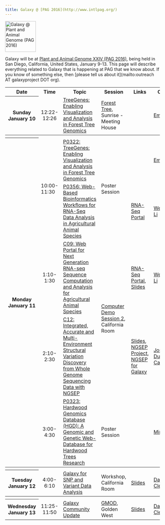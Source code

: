 ```yaml
---
title: Galaxy @ [PAG 2016](http://www.intlpag.org/)
---
```

<div class='center'><a href='http://www.intlpag.org/'><img src="/src/Images/Logos/PAGLogo300.png" alt="Galaxy @ Plant and Animal Genome (PAG 2016)" height="100" /></a>
</div>



Galaxy will be at [Plant and Animal Genome XXIV (PAG 2016)](http://www.intlpag.org/), being held in San Diego, California, United States, January 9-13.  This page will describe everything related to Galaxy that is happening at PAG that we know about.  If you know of something else, then [please tell us about it](mailto:outreach AT galaxyproject DOT org).

<table>
  <tr class="th" >
    <th> Date </th>
    <th> Time </th>
    <th> Topic </th>
    <th> Session </th>
    <th> Links </th>
    <th> Contact </th>
  </tr>
  <tr>
    <th> Sunday<br />January 10 </th>
    <td style=" text-align: center;"> 12:22-12:26 </td>
    <td> <a href='https://pag.confex.com/pag/xxiv/meetingapp.cgi/Paper/19738'>TreeGenes: Enabling Visualization and Analysis in Forest Tree Genomics</a> </td>
    <td> <a href='https://pag.confex.com/pag/xxiv/meetingapp.cgi/Session/3093'>Forest Tree</a>, Sunrise - Meeting House </td>
    <td> </td>
    <td> <a href='https://pag.confex.com/pag/xxiv/meetingapp.cgi/Person/34155'>Emily Grau</a> </td>
  </tr>
  <tr>
    <th colspan=6> </th>
  </tr>
  <tr>
    <th rowspan=5> Monday<br />January 11 </th>
    <td rowspan=2> 10:00-11:30 </td>
    <td> <a href='https://pag.confex.com/pag/xxiv/meetingapp.cgi/Paper/21193'>P0322: TreeGenes: Enabling Visualization and Analysis in Forest Tree Genomics</a> </td>
    <td rowspan=2> Poster Session </td>
    <td> </td>
    <td> <a href='https://pag.confex.com/pag/xxiv/meetingapp.cgi/Person/34155'>Emily Grau</a> </td>
  </tr>
  <tr>
    <td> <a href='https://pag.confex.com/pag/xxiv/meetingapp.cgi/Paper/19563'>P0356: Web-Based Bioinformatics Workflows for RNA-Seq Data Analysis in Agricultural Animal Species</a> </td>
    <td> <a href='http://weizhongli-lab.org/RNA-seq'>RNA-Seq Portal</a> </td>
    <td> <a href='https://pag.confex.com/pag/xxiv/meetingapp.cgi/Person/37842'>Weizhong Li</a> </td>
  </tr>
  <tr>
    <td style=" text-align: center;"> 1:10-1:30 </td>
    <td> <a href='https://pag.confex.com/pag/xxiv/meetingapp.cgi/Paper/19663'>C09: Web Portal for Next Generation RNA-seq Sequence Computation and Analysis for Agricultural Animal Species</a> </td>
    <td rowspan=2> <a href='https://pag.confex.com/pag/xxiv/meetingapp.cgi/Session/3269'>Computer Demo Session 2</a>, California Room  </td>
    <td> <a href='http://weizhongli-lab.org/RNA-seq'>RNA-Seq Portal</a>, <a href='https://pag.confex.com/pag/xxiv/recordingredirect.cgi/id/1918'>Slides</a> </td>
    <td> <a href='https://pag.confex.com/pag/xxiv/meetingapp.cgi/Person/37842'>Weizhong Li</a> </td>
  </tr>
  <tr>
    <td style=" text-align: center;"> 2:10-2:30 </td>
    <td> <a href='https://pag.confex.com/pag/xxiv/meetingapp.cgi/Paper/19823'>C12: Integrated, Accurate and Multi-Environment Structural Variation Discovery from Whole Genome Sequencing Data with NGSEP</a> </td>
    <td> <a href='PLACEHOLDER_ATTACHMENT_URL/src/Documents/Presentations/2016_PAG_NGSEP.pdf'>Slides</a>, <a href='http://sourceforge.net/projects/ngsep/'>NGSEP Project</a>, <a href='http://sourceforge.net/projects/ngsep/files/galaxy/'>NGSEP for Galaxy</a> </td>
    <td> <a href='https://pag.confex.com/pag/xxiv/meetingapp.cgi/Person/21453'>Jorge A. Duitama Castellanos</a> </td>
  </tr>
  <tr>
    <td style=" text-align: center;"> 3:00-4:30 </td>
    <td> <a href='https://pag.confex.com/pag/xxiv/meetingapp.cgi/Paper/21155'>P0323: Hardwood Genomics Database (HGD): A Genomic and Genetic Web-Database for Hardwood Trees Research</a> </td>
    <td> Poster Session </td>
    <td> </td>
    <td> <a href='https://pag.confex.com/pag/xxiv/meetingapp.cgi/Person/40214'>Ming Chen</a> </td>
  </tr>
  <tr>
    <th colspan=6> </th>
  </tr>
  <tr>
    <th> Tuesday<br />January 12 </th>
    <td style=" text-align: center;"> 4:00-6:10</td>
    <td> <a href='https://pag.confex.com/pag/xxiv/meetingapp.cgi/Session/3098'>Galaxy for SNP and Variant Data Analysis</a> </td>
    <td> Workshop, California Room </td>
    <td> <a href='PLACEHOLDER_ATTACHMENT_URL/src/Documents/Presentations/2016_PAG_VariantAnalysis.pdf'>Slides</a> </td>
    <td> <a href='/src/DaveClements/index.md'>Dave Clements</a> </td>
  </tr>
  <tr>
    <th colspan=6> </th>
  </tr>
  <tr>
    <th rowspan=2> Wednesday<br />January 13 </th>
    <td style=" text-align: center;"> 11:25-11:50 </td>
    <td> <a href='https://pag.confex.com/pag/xxiv/meetingapp.cgi/Paper/21816'>Galaxy Community Update</a> </td>
    <td> <a href='https://pag.confex.com/pag/xxiv/meetingapp.cgi/Session/3109'>GMOD</a>, Golden West </td>
    <td> <a href='PLACEHOLDER_ATTACHMENT_URL/src/Documents/Presentations/2016_PAG_GalaxyUpdate.pdf'>Slides</a> </td>
    <td> <a href='/src/DaveClements/index.md'>Dave Clements</a> </td>
  </tr>
</table>

